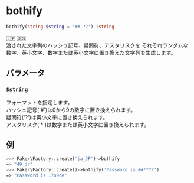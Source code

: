 # bothify
```php
bothify(string $string = '## ??') :string
```
:jp: :us:  
渡された文字列のハッシュ記号、疑問符、アスタリスクを
それぞれランダムな数字、英小文字、数字または英小文字に置き換えた文字列を生成します。


## パラメータ
### `$string`
フォーマットを指定します。  
ハッシュ記号('#')は0から9の数字に置き換えられます。  
疑問符('?')は英小文字に置き換えられます。  
アスタリスク('*')は数字または英小文字に置き換えられます。

## 例
```php
>>> Faker\Factory::create('ja_JP')->bothify
=> "49 dr"
>>> Faker\Factory::create()->bothify('Password is ##**??')
=> "Password is 17o9ce"
```
